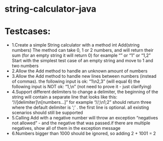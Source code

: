 # string-calculator-java
# Testcases:
-  1.Create a simple String calculator with a method int Add(string numbers)
    The method can take 0, 1 or 2 numbers, and will return their sum (for an empty string it will return 0) for example “” or “1” or “1,2”
    Start with the simplest test case of an empty string and move to 1 and two numbers
-  2.Allow the Add method to handle an unknown amount of numbers
-  3.Allow the Add method to handle new lines between numbers (instead of commas).
     the following input is ok: “1\n2,3” (will equal 6)
     the following input is NOT ok: “1,\n” (not need to prove it - just clarifying)
-  4.Support different delimiters
     to change a delimiter, the beginning of the string will contain a separate line that looks like this: “//[delimiter]\n[numbers…]” for example “//;\n1;2” should return three where the default delimiter is ‘;’ .
     the first line is optional. all existing scenarios should still be supported
-  5.Calling Add with a negative number will throw an exception “negatives not allowed” - and the negative that was passed.if there are multiple negatives, show all of them in the exception message
-   6.Numbers bigger than 1000 should be ignored, so adding 2 + 1001 = 2